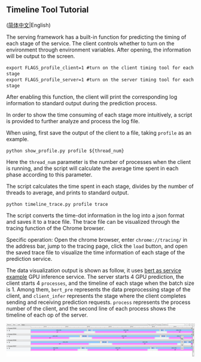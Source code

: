 ## Timeline Tool Tutorial

([简体中文](./README_CN.md)|English)

The serving framework has a built-in function for predicting the timing of each stage of the service. The client controls whether to turn on the environment through environment variables. After opening, the information will be output to the screen.
```
export FLAGS_profile_client=1 #turn on the client timing tool for each stage
export FLAGS_profile_server=1 #turn on the server timing tool for each stage
```
After enabling this function, the client will print the corresponding log information to standard output during the prediction process.

In order to show the time consuming of each stage more intuitively, a script is provided to further analyze and process the log file.

When using, first save the output of the client to a file, taking `profile` as an example.
```
python show_profile.py profile ${thread_num}
```
Here the `thread_num` parameter is the number of processes when the client is running, and the script will calculate the average time spent in each phase according to this parameter.

The script calculates the time spent in each stage, divides by the number of threads to average, and prints to standard output.

```
python timeline_trace.py profile trace
```
The script converts the time-dot information in the log into a json format and saves it to a trace file. The trace file can be visualized through the tracing function of the Chrome browser.

Specific operation: Open the chrome browser, enter `chrome://tracing/` in the address bar, jump to the tracing page, click the `load` button, and open the saved trace file to visualize the time information of each stage of the prediction service.

The data visualization output is shown as follow, it uses [bert as service example](https://github.com/PaddlePaddle/Serving/tree/develop/python/examples/bert) GPU inference service. The server starts 4 GPU prediction, the client starts 4 `processes`, and the timeline of each stage when the batch size is 1. Among them, `bert_pre` represents the data preprocessing stage of the client, and `client_infer` represents the stage where the client completes sending and receiving prediction requests. `process` represents the process number of the client, and the second line of each process shows the timeline of each op of the server.

![timeline](../../../doc/timeline-example.png)
